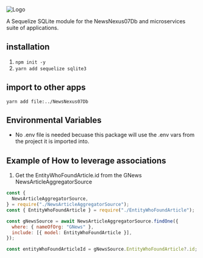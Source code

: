 ![Logo](./docs/images/logoAndNameRound.png)

A Sequelize SQLite module for the NewsNexus07Db and microservices suite of applications.

## installation

1. `npm init -y`
2. `yarn add sequelize sqlite3`

## import to other apps

`yarn add file:../NewsNexus07Db`

## Environmental Variables

- No .env file is needed becuase this package will use the .env vars from the project it is imported into.

## Example of How to leverage associations

1. Get the EntityWhoFoundArticle.id from the GNews NewsArticleAggregatorSource

```js
const {
  NewsArticleAggregatorSource,
} = require("./NewsArticleAggregatorSource");
const { EntityWhoFoundArticle } = require("./EntityWhoFoundArticle");

const gNewsSource = await NewsArticleAggregatorSource.findOne({
  where: { nameOfOrg: "GNews" },
  include: [{ model: EntityWhoFoundArticle }],
});

const entityWhoFoundArticleId = gNewsSource.EntityWhoFoundArticle?.id;
```
